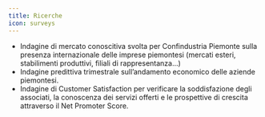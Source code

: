 ```yaml
---
title: Ricerche
icon: surveys
---
```


* Indagine di mercato conoscitiva svolta per Confindustria Piemonte sulla presenza internazionale delle imprese piemontesi (mercati esteri, stabilimenti produttivi, filiali di rappresentanza...)
* Indagine predittiva trimestrale sull’andamento economico delle aziende piemontesi.
* Indagine di Customer Satisfaction per verificare la soddisfazione degli associati, la conoscenza dei servizi offerti e le prospettive di crescita attraverso il Net Promoter Score.